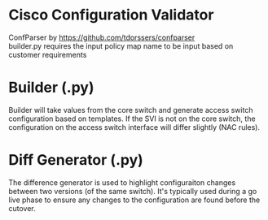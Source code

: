 # Cisco Configuration Validator

ConfParser by https://github.com/tdorssers/confparser <br>
builder.py requires the input policy map name to be input based on customer requirements
<br>
# Builder (.py)

Builder will take values from the core switch and generate access switch configuration based on templates.  If the SVI is not on the core switch, the configuration on the access switch interface will differ slightly (NAC rules).

# Diff Generator (.py)

The difference generator is used to highlight configuraiton changes between two versions (of the same switch).  It's typically used during a go live phase to ensure any changes to the configuration are found before the cutover.
